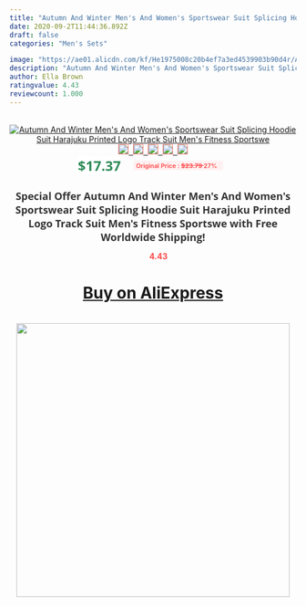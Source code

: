 ```yaml
---
title: "Autumn And Winter Men's And Women's Sportswear Suit Splicing Hoodie Suit Harajuku Printed Logo Track Suit Men's Fitness Sportswe"
date: 2020-09-2T11:44:36.892Z
draft: false
categories: "Men's Sets"

image: "https://ae01.alicdn.com/kf/He1975008c20b4ef7a3ed4539903b90d4r/Autumn-And-Winter-Men-s-And-Women-s-Sportswear-Suit-Splicing-Hoodie-Suit-Harajuku-Printed-Logo.jpg"
description: "Autumn And Winter Men's And Women's Sportswear Suit Splicing Hoodie Suit Harajuku Printed Logo Track Suit Men's Fitness Sportswe"
author: Ella Brown
ratingvalue: 4.43
reviewcount: 1.000
---
```

<br>
<div style="text-align: center;">
<a href="https://s.click.aliexpress.com/e/_9hQMC5" target="_blank" rel="nofollow noopener noreferrer"><img alt="Autumn And Winter Men's And Women's Sportswear Suit Splicing Hoodie Suit Harajuku Printed Logo Track Suit Men's Fitness Sportswe" class="magnifier-image" src="https://ae01.alicdn.com/kf/He1975008c20b4ef7a3ed4539903b90d4r/Autumn-And-Winter-Men-s-And-Women-s-Sportswear-Suit-Splicing-Hoodie-Suit-Harajuku-Printed-Logo.jpg_640x640.jpg">
<br>
<img style="border:1px solid salmon" src="https://ae01.alicdn.com/kf/He1975008c20b4ef7a3ed4539903b90d4r/Autumn-And-Winter-Men-s-And-Women-s-Sportswear-Suit-Splicing-Hoodie-Suit-Harajuku-Printed-Logo.jpg_120x120.jpg">&nbsp;&nbsp;<img style="border:1px solid salmon" src="https://ae01.alicdn.com/kf/H58855ea383d94f17b5ef1a7bc9224854P/Autumn-And-Winter-Men-s-And-Women-s-Sportswear-Suit-Splicing-Hoodie-Suit-Harajuku-Printed-Logo.jpg_120x120.jpg">&nbsp;&nbsp;<img style="border:1px solid salmon" src="https://ae01.alicdn.com/kf/H2baa6d7e25f14e7f8e6d08f54fa53917f/Autumn-And-Winter-Men-s-And-Women-s-Sportswear-Suit-Splicing-Hoodie-Suit-Harajuku-Printed-Logo.jpg_120x120.jpg">&nbsp;&nbsp;<img style="border:1px solid salmon" src="https://ae01.alicdn.com/kf/H66b54e429e3d4ac6ae770a5ef2b52bf96/Autumn-And-Winter-Men-s-And-Women-s-Sportswear-Suit-Splicing-Hoodie-Suit-Harajuku-Printed-Logo.jpg_120x120.jpg">&nbsp;&nbsp;<img style="border:1px solid salmon" src="https://ae01.alicdn.com/kf/H7541a24fdf484af89fee0666e542264fW/Autumn-And-Winter-Men-s-And-Women-s-Sportswear-Suit-Splicing-Hoodie-Suit-Harajuku-Printed-Logo.jpg_120x120.jpg"></a></div><br0>
<div style="text-align: center;"><span style="background-color: white; border: 0px; box-sizing: border-box; color: seagreen; display: inline-block; font-family: &quot;open sans&quot; , &quot;arial&quot; , &quot;helvetica&quot; , sans-serif , &quot;heiti&quot;; font-size: 24px; font-stretch: inherit; font-weight: 700; line-height: inherit; margin: 0px 10px 0px 0px; padding: 0px; vertical-align: middle;">$17.37 </span>
<span style="background: rgb(255 , 241 , 241); border-radius: 3px; border: 0px; box-sizing: border-box; color: #ff4747; display: inline-block; font-family: inherit; font-size: 12px; font-stretch: inherit; font-style: inherit; font-variant: inherit; font-weight: 600; line-height: inherit; margin: 0px; padding: 2px 5px; transform: scale(0.9); vertical-align: middle;">Original Price : <b style="text-decoration: line-through;">$23.79 </b> 27%&nbsp;&nbsp;</span></div>
<h1 style="color: #333333; display: inline-block; font-family: &quot;open sans&quot; , &quot;arial&quot; , &quot;helvetica&quot; , sans-serif , &quot;heiti&quot;; font-size: 18px; font-stretch: inherit; font-weight: 700; text-align: center;">Special Offer Autumn And Winter Men's And Women's Sportswear Suit Splicing Hoodie Suit Harajuku Printed Logo Track Suit Men's Fitness Sportswe with Free Worldwide Shipping!</h1>
<div style="color: #ff4747; text-align: center;">
<img src="https://4.bp.blogspot.com/-M0ZcTcb-5uY/XleCXlxnR4I/AAAAAAAAAEc/OrjgMkXV1oMQFaCRZj5HQwOCBcu3w1FegCPcBGAYYCw/s1600/star.png" style="height: 15px;">&nbsp;<b>4.43</b></div>
<div class="button_cont" align="center"><a class="buynow_a" href="https://s.click.aliexpress.com/e/_9hQMC5" target="_blank" rel="nofollow noopener noreferrer"><H1>Buy on AliExpress</H1></a></div><br>
<div class="separator" style="clear: both; text-align: center;">
<img src="https://lh3.googleusercontent.com/-pTy5HemUv9M/XlePHvY0dAI/AAAAAAAAAE4/0nX5iRUoIWY8eMW9Dpxeirr157OZliDIgCLcBGAsYHQ/s1600/badge.gif" width="480">
</div>
